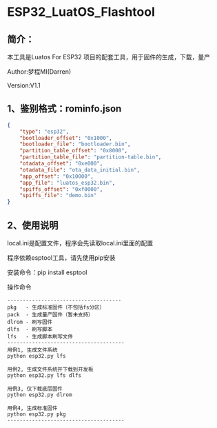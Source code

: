 # ESP32_LuatOS_Flashtool

## 简介：

本工具是Luatos For ESP32 项目的配套工具，用于固件的生成，下载，量产

Author:梦程MI(Darren)

Version:V1.1


## 1、鉴别格式：rominfo.json

```json
{
	"type": "esp32",
	"bootloader_offset": "0x1000",
	"bootloader_file": "bootloader.bin",
	"partition_table_offset": "0x8000",
	"partition_table_file": "partition-table.bin",
    "otadata_offset": "0xe000",
    "otadata_file": "ota_data_initial.bin",
    "app_offset": "0x10000",
    "app_file": "luatos_esp32.bin",
    "spiffs_offset": "0xf0000",
    "spiffs_file": "demo.bin"
}
```

## 2、使用说明

local.ini是配置文件，程序会先读取local.ini里面的配置

程序依赖esptool工具，请先使用pip安装

安装命令：pip install esptool

操作命令

```
-------------------------------------
pkg   - 生成标准固件（不包括fs分区）
pack  - 生成量产固件（暂未支持）
dlrom - 刷写固件
dlfs  - 刷写脚本
lfs   - 生成脚本刷写文件
--------------------------------------
用例1, 生成文件系统
python esp32.py lfs

用例2, 生成文件系统并下载到开发板
python esp32.py lfs dlfs

用例3, 仅下载底层固件
python esp32.py dlrom

用例4, 生成标准固件
python esp32.py pkg
--------------------------------------
```

